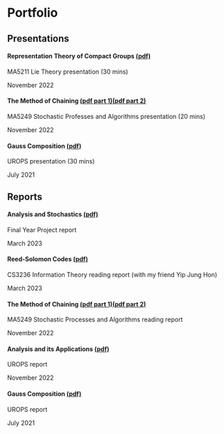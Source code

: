 # Portfolio

## Presentations

#### Representation Theory of Compact Groups [(pdf)](/LieTheory.pdf)

MA5211 Lie Theory presentation (30 mins)

November 2022

#### The Method of Chaining [(pdf part 1)](/MA5249PresentationPart1.pdf)[(pdf part 2)](/MA5249PresentationPart2.pdf) 

MA5249 Stochastic Professes and Algorithms presentation (20 mins)

November 2022

#### Gauss Composition [(pdf)](/UROPS1Presentation.pdf) 

UROPS presentation (30 mins)

July 2021

## Reports
#### Analysis and Stochastics [(pdf)](/FYPReport.pdf)

Final Year Project report

March 2023

#### Reed-Solomon Codes [(pdf)](/Reed-Solomon.pdf)

CS3236 Information Theory reading report (with my friend Yip Jung Hon)

March 2023

#### The Method of Chaining [(pdf part 1)](/MA5249Part1.pdf)[(pdf part 2)](/MA5249Part2.pdf) 

MA5249 Stochastic Processes and Algorithms reading report

November 2022

#### Analysis and its Applications [(pdf)](/UROPS2.pdf) 

UROPS report

November 2022

#### Gauss Composition [(pdf)](/UROPS1.pdf) 

UROPS report

July 2021
